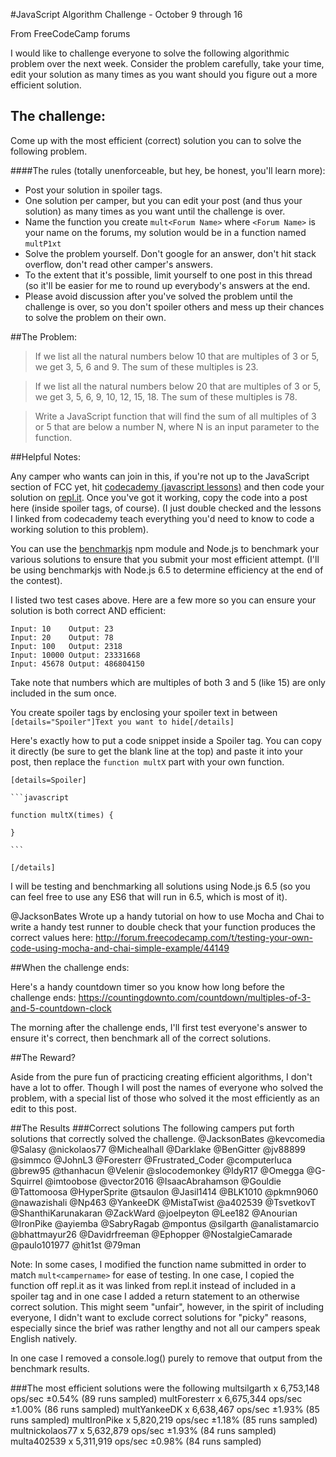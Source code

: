 #JavaScript Algorithm Challenge - October 9 through 16

From FreeCodeCamp forums

I would like to challenge everyone to solve the following algorithmic problem over the next week. Consider the problem carefully, take your time, edit your solution as many times as you want should you figure out a more efficient solution.

## The challenge:

Come up with the most efficient (correct) solution you can to solve the following problem.

####The rules (totally unenforceable, but hey, be honest, you'll learn more):

* Post your solution in spoiler tags.
* One solution per camper, but you can edit your post (and thus your solution) as many times as you want until the challenge is over.
* Name the function you create `mult<Forum Name>` where `<Forum Name>` is your name on the forums, my solution would be in a function named `multP1xt` 
* Solve the problem yourself. Don't google for an answer, don't hit stack overflow, don't read other camper's answers.
* To the extent that it's possible, limit yourself to one post in this thread (so it'll be easier for me to round up everybody's answers at the end.
* Please avoid discussion after you've solved the problem until the challenge is over, so you don't spoiler others and mess up their chances to solve the problem on their own.

##The Problem:

> If we list all the natural numbers below 10 that are multiples of 3 or 5, we get 3, 5, 6 and 9. The sum of these multiples is 23.

> If we list all the natural numbers below 20 that are multiples of 3 or 5, we get 3, 5, 6, 9, 10, 12, 15, 18. The sum of these multiples is 78.

> Write a JavaScript function that will find the sum of all multiples of 3 or 5 that are below a number N, where N is an input parameter to the function.

##Helpful Notes:

Any camper who wants can join in this, if you're not up to the JavaScript section of FCC yet, hit [codecademy (javascript lessons)](https://www.codecademy.com/learn/javascript)  and then code your solution on [repl.it](https://repl.it/languages/javascript). Once you've got it working, copy the code into a post here (inside spoiler tags, of course). (I just double checked and the lessons I linked from codecademy teach everything you'd need to know to code a working solution to this problem). 

You can use the [benchmarkjs](https://benchmarkjs.com/) npm module and Node.js to benchmark your various solutions to ensure that you submit your most efficient attempt. (I'll be using benchmarkjs with Node.js 6.5 to determine efficiency at the end of the contest).

I listed two test cases above. Here are a few more so you can ensure your solution is both correct AND efficient: 
```
Input: 10    Output: 23
Input: 20    Output: 78
Input: 100   Output: 2318
Input: 10000 Output: 23331668
Input: 45678 Output: 486804150
```
Take note that numbers which are multiples of both 3 and 5 (like 15) are only included in the sum once.

You create spoiler tags by enclosing your spoiler text in between `[details="Spoiler"]Text you want to hide[/details]`

Here's exactly how to put a code snippet inside a Spoiler tag. You can copy it directly (be sure to get the blank line at  the top) and paste it into your post, then replace the `function multX` part with your own function.

    
    [details=Spoiler]

    ```javascript

    function multX(times) {
      
    }

    ```

    [/details]

I will be testing and benchmarking all solutions using Node.js 6.5 (so you can feel free to use any ES6 that will run in 6.5, which is most of it).

@JacksonBates Wrote up a handy tutorial on how to use Mocha and Chai to write a handy test runner to double check that your function produces the correct values here: http://forum.freecodecamp.com/t/testing-your-own-code-using-mocha-and-chai-simple-example/44149 

##When the challenge ends:

Here's a handy countdown timer so you know how long before the challenge ends:
https://countingdownto.com/countdown/multiples-of-3-and-5-countdown-clock

The morning after the challenge ends, I'll first test everyone's answer to ensure it's correct, then benchmark all of the correct solutions. 

##The Reward?

Aside from the pure fun of practicing creating efficient algorithms, I don't have a lot to offer. Though I will post the names of everyone who solved the problem, with a special list of those who solved it the most efficiently as an edit to this post.

##The Results
###Correct solutions
The following campers put forth solutions that correctly solved the challenge. 
@JacksonBates
@kevcomedia
@Salasy
@nickolaos77
@Michealhall
@Darklake
@BenGitter
@jv88899
@simmco
@JohnL3
@Foresterr
@Frustrated_Coder
@computerluca
@brew95
@thanhacun
@Velenir
@slocodemonkey
@IdyR17
@Omegga
@G-Squirrel
@imtoobose
@vector2016
@IsaacAbrahamson
@Gouldie
@Tattomoosa
@HyperSprite
@tsaulon
@Jasil1414
@BLK1010
@pkmn9060
@nawazishali
@Np463
@YankeeDK
@MistaTwist
@a402539
@TsvetkovT
@ShanthiKarunakaran
@ZackWard
@joelpeyton
@Lee182
@Anourian
@IronPike
@ayiemba
@SabryRagab
@mpontus
@silgarth
@analistamarcio
@bhattmayur26
@Davidrfreeman
@Ephopper
@NostalgieCamarade
@paulo101977
@hit1st
@79man


Note: In some cases, I modified the function name submitted in order to match `mult<campername>` for ease of testing. In one case, I copied the function off repl.it as it was linked from repl.it instead of included in a spoiler tag and in one case I added a return statement to an otherwise correct solution. This might seem "unfair", however, in the spirit of including everyone, I didn't want to exclude correct solutions for "picky" reasons, especially since the brief was rather lengthy and not all our campers speak English natively. 

In one case I removed a console.log() purely to remove that output from the benchmark results.



###The most efficient solutions were the following
multsilgarth x 6,753,148 ops/sec ±0.54% (89 runs sampled)
multForesterr x 6,675,344 ops/sec ±1.00% (86 runs sampled)
multYankeeDK x 6,638,467 ops/sec ±1.93% (85 runs sampled)
multIronPike x 5,820,219 ops/sec ±1.18% (85 runs sampled)
multnickolaos77 x 5,632,879 ops/sec ±1.93% (84 runs sampled)
multa402539 x 5,311,919 ops/sec ±0.98% (84 runs sampled)